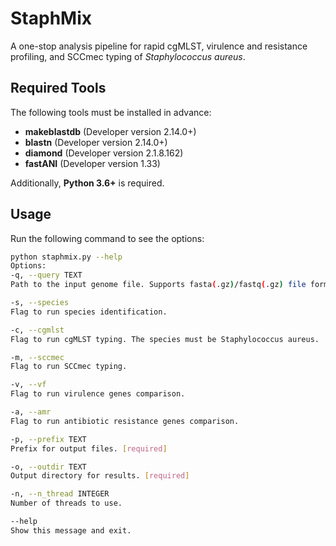# StaphMix
A one-stop analysis pipeline for rapid cgMLST, virulence and resistance profiling, and SCCmec typing of *Staphylococcus aureus*.

## Required Tools

The following tools must be installed in advance:

- **makeblastdb** (Developer version 2.14.0+)
- **blastn** (Developer version 2.14.0+)
- **diamond** (Developer version 2.1.8.162)
- **fastANI** (Developer version 1.33)

 Additionally, **Python 3.6+** is required.

## Usage

Run the following command to see the options:

```bash
python staphmix.py --help
Options:
-q, --query TEXT
Path to the input genome file. Supports fasta(.gz)/fastq(.gz) file format. [required]

-s, --species
Flag to run species identification.

-c, --cgmlst
Flag to run cgMLST typing. The species must be Staphylococcus aureus.

-m, --sccmec
Flag to run SCCmec typing.

-v, --vf
Flag to run virulence genes comparison.

-a, --amr
Flag to run antibiotic resistance genes comparison.

-p, --prefix TEXT
Prefix for output files. [required]

-o, --outdir TEXT
Output directory for results. [required]

-n, --n_thread INTEGER
Number of threads to use.

--help
Show this message and exit.
